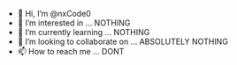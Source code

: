 - 👋 Hi, I’m @nxCode0
- 👀 I’m interested in ... NOTHING
- 🌱 I’m currently learning ... NOTHING
- 💞️ I’m looking to collaborate on ... ABSOLUTELY NOTHING
- 📫 How to reach me ... DONT

<!---
nxCode0/nxCode0 is a ✨ special ✨ repository because its `README.md` (this file) appears on your GitHub profile.
You can click the Preview link to take a look at your changes.
--->
